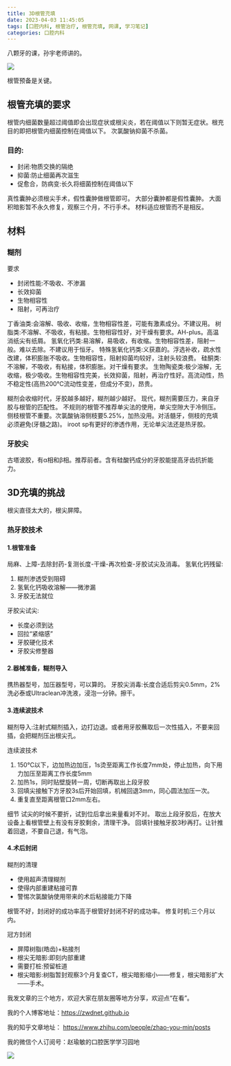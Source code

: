 ```yaml
---
title: 3D根管充填
date: 2023-04-03 11:45:05
tags: [口腔内科, 根管治疗, 根管充填, 网课, 学习笔记]
categories: 口腔内科
---
```

八颗牙的课，孙宇老师讲的。

![](https://zymblog-1258069789.cos.ap-chengdu.myqcloud.com/blog0370-root/01.jpg)

根管预备是关键。
## 根管充填的要求
根管内细菌数量超过阈值即会出现症状或根尖炎，若在阈值以下则暂无症状。根充目的即把根管内细菌控制在阈值以下。
次氯酸钠抑菌不杀菌。
### 目的:
- 封闭:物质交换的隔绝
- 抑菌:防止细菌再次滋生
- 促愈合，防病变:长久将细菌控制在阈值以下

真性囊肿必须根尖手术，假性囊肿做根管即可。
大部分囊肿都是假性囊肿。
大面积暗影暂不永久修复，观察三个月，不行手术。
材料适应根管而不是相反。

## 材料
### 糊剂
要求
- 封闭性能:不吸收、不渗漏
- 长效抑菌
- 生物相容性
- 阻射，可再治疗

丁香油类:会溶解、吸收、收缩，生物相容性差，可能有激素成分。不建议用。
树脂类:不溶解、不吸收，有粘接。生物相容性好，对干燥有要求。AH-plus。高温消纸尖有纸屑。
氢氧化钙类:易溶解，易吸收，有收缩。生物相容性差，阻射一般。难以去除。不建议用于恒牙。
特殊氢氧化钙类:义获嘉的。浮选补收，疏水性改建，体积膨胀不吸收。生物相容性，阻射抑菌均较好，注射头较浪费。
硅酮类:不溶解，不吸收，有粘接，体积膨胀。对干燥有要求。
生物陶瓷类:极少溶解，无收缩，极少吸收。生物相容性完美，长效抑菌，阻射，再治疗性好。高流动性，热不稳定性(高热200℃流动性变差，但成分不变)，昂贵。

糊剂会收缩时代，牙胶越多越好，糊剂越少越好。
现代，糊剂需要压力，来自牙胶与根管的匹配性。
不规则的根管不推荐单尖法的使用，单尖空隙大于冷侧压。
侧枝根管不重要。次氯酸钠溶侧枝要5.25%，加热没用。对活髓牙，侧枝的充填必须避免(牙髓之路)。
iroot sp有更好的渗透作用，无论单尖法还是热牙胶。

### 牙胶尖
古塔波胶，有α相和β相。推荐前者。含有硅酸钙成分的牙胶能提高牙齿抗折能力。

## 3D充填的挑战
根尖直径太大的，根尖屏障。
### 热牙胶技术
#### 1.根管准备
局麻、上障-去除封药-复测长度-干燥-再次检查-牙胶试尖及消毒。
氢氧化钙残留:
1. 糊剂渗透受到阻碍
2. 氢氧化钙吸收溶解——微渗漏
3. 牙胶无法就位

牙胶尖试尖:
- 长度必须到达
- 回拉“紧缩感”
- 牙胶硬化技术
- 牙胶尖修整器

#### 2.器械准备，糊剂导入
携热器型号，加压器型号，可以算的。
牙胶尖消毒:长度合适后剪尖0.5mm，2%洗必泰或Ultraclean冲洗液，浸泡一分钟。擦干。

#### 3.连续波技术
糊剂导入:注射式糊剂插入，边打边退。或者用牙胶蘸取后一次性插入，不要来回插，会把糊剂压出根尖孔。

连续波技术
1. 150℃以下，边加热边加压，1s烫至距离工作长度7mm处，停止加热，向下用力加压至距离工作长度5mm
2. 加热1s，同时贴壁旋转一周，切断再取出上段牙胶
3. 回填尖接触下方牙胶3s后开始回填，机械回退3mm，同心圆法加压一次。
4. 重复直至距离根管口2mm左右。

细节
试尖的时候不要折，试到位后拿出来量看对不对。
取出上段牙胶后，在放大设备上看根管壁上有没有牙胶剩余，清理干净。
回填针接触牙胶3秒再打。让针推着回退，不要自己退，有气泡。

#### 4.术后封闭
糊剂的清理
- 使用超声清理糊剂
- 使得内部重建粘接可靠
- 警惕次氯酸钠使用带来的术后粘接能力下降

根管不好，封闭好的成功率高于根管好封闭不好的成功率。
修复时机:三个月以内。

冠方封闭
- 屏障树脂(皓齿)+粘接剂
- 根尖无暗影:即刻内部重建
- 需要打桩:预留桩道
- 根尖暗影:树脂暂封观察3个月复查CT，根尖暗影缩小——修复，根尖暗影扩大——手术。



我发文章的三个地方，欢迎大家在朋友圈等地方分享，欢迎点“在看”。

我的个人博客地址：https://zwdnet.github.io

我的知乎文章地址： https://www.zhihu.com/people/zhao-you-min/posts

我的微信个人订阅号：赵瑜敏的口腔医学学习园地

![](https://zymblog-1258069789.cos.ap-chengdu.myqcloud.com/other/wx.jpg)

